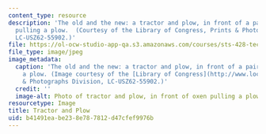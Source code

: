 ```yaml
---
content_type: resource
description: 'The old and the new: a tractor and plow, in front of a pair of oxen
  pulling a plow.  (Courtesy of the Library of Congress, Prints & Photographs Division,
  LC-USZ62-55902.)'
file: https://ol-ocw-studio-app-qa.s3.amazonaws.com/courses/sts-428-technology-and-change-in-rural-america-fall-2004/b41491eabe238e787812d47cfef9976b_sts-428f04.jpg
file_type: image/jpeg
image_metadata:
  caption: 'The old and the new: a tractor and plow, in front of a pair of oxen pulling
    a plow. (Image courtesy of the [Library of Congress](http://www.loc.gov/), Prints
    & Photographs Division, LC-USZ62-55902.)'
  credit: ''
  image-alt: Photo of tractor and plow, in front of oxen pulling a plow.
resourcetype: Image
title: Tractor and Plow
uid: b41491ea-be23-8e78-7812-d47cfef9976b
---
```

